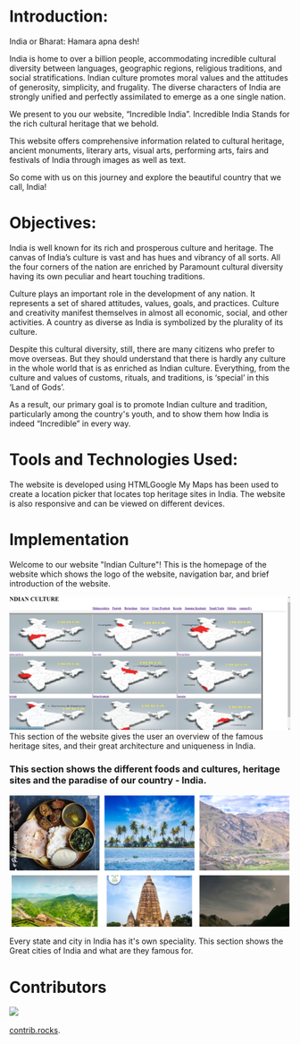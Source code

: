 # Introduction:
India or Bharat: Hamara apna desh!

India is home to over a billion people, accommodating incredible cultural diversity between languages, geographic regions, religious traditions, and social stratifications. Indian culture promotes moral values and the attitudes of generosity, simplicity, and frugality. The diverse characters of India are strongly unified and perfectly assimilated to emerge as a one single nation.

We present to you our website, “Incredible India”. Incredible India Stands for the rich cultural heritage that we behold.

This website offers comprehensive information related to cultural heritage, ancient monuments, literary arts, visual arts, performing arts, fairs and festivals of India through images as well as text.

So come with us on this journey and explore the beautiful country that we call, India!
# Objectives:
India is well known for its rich and prosperous culture and heritage. The canvas of India’s culture is vast and has hues and vibrancy of all sorts. All the four corners of the nation are enriched by Paramount cultural diversity having its own peculiar and heart touching traditions.

Culture plays an important role in the development of any nation. It represents a set of shared attitudes, values, goals, and practices. Culture and creativity manifest themselves in almost all economic, social, and other activities. A country as diverse as India is symbolized by the plurality of its culture.

Despite this cultural diversity, still, there are many citizens who prefer to move overseas. But they should understand that there is hardly any culture in the whole world that is as enriched as Indian culture. Everything, from the culture and values of customs, rituals, and traditions, is ‘special’ in this ‘Land of Gods’.

As a result, our primary goal is to promote Indian culture and tradition, particularly among the country's youth, and to show them how India is indeed “Incredible” in every way.

# Tools and Technologies Used:
The website is developed using HTMLGoogle My Maps has been used to create a location picker that locates top heritage sites in India. The website is also responsive and can be viewed on different devices.

 # Implementation
Welcome to our website "Indian Culture"! This is the homepage of the website which shows the logo of the website, navigation bar, and brief introduction of the website.

![home page ](./img/home%20page.png)
This section of the website gives the user an overview of the famous heritage sites, and their great architecture and uniqueness in India.

### This section shows the different foods and cultures, heritage sites and the paradise of our country - India.
 
 ![infomation about ](./img/image.png)

 Every state and city in India has it's own speciality. This section shows the Great cities of India and what are they famous for.

 # Contributors
 <a href="https://github.com/kiranmore2404/icp9.0-html-github-group-project-no-1/graphs/contributors">
  <img src="https://contrib.rocks/image?repo=kiranmore2404/icp9.0-html-github-group-project-no-1" />
</a>

 [contrib.rocks](https://contrib.rocks).